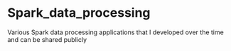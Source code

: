 # Spark_data_processing
Various Spark data processing applications that I developed over the time and can be shared publicly

